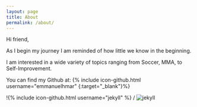 ```yaml
---
layout: page
title: About
permalink: /about/
---
```


Hi friend,

As I begin my journey I am reminded of how little we know in the beginning.

I am interested in a wide variety of topics ranging from Soccer, MMA, to Self-Improvement.

You can find my Github at:
{% include icon-github.html username="emmanuelhmar" {:target="_blank"}%}

!{% include icon-github.html username="jekyll" %} /
![jekyll](https://github.com/jekyll/jekyll)
